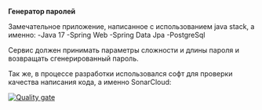 **Генератор паролей**

Замечательное приложение, написанное с использованием java stack, а именно:
-Java 17
-Spring Web
-Spring Data Jpa
-PostgreSql

Сервис должен принимать параметры сложности и длины пароля и возвращать сгенерированный пароль.

Так же, в процессе разработки использовался софт для проверки качества написания кода, а именно SonarCloud:

[![Quality gate](https://sonarcloud.io/api/project_badges/quality_gate?project=ed1skrad_BsuirJava)](https://sonarcloud.io/summary/new_code?id=ed1skrad_BsuirJava)
